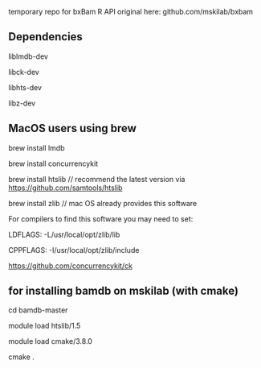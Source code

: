 
temporary repo for bxBam R API
original here: github.com/mskilab/bxbam

## Dependencies

liblmdb-dev

libck-dev

libhts-dev

libz-dev

## MacOS users using brew

brew install lmdb

brew install concurrencykit

brew install htslib  // recommend the latest version via https://github.com/samtools/htslib

brew install zlib    // mac OS already provides this software




For compilers to find this software you may need to set:

LDFLAGS:  -L/usr/local/opt/zlib/lib

CPPFLAGS: -I/usr/local/opt/zlib/include

https://github.com/concurrencykit/ck


## for installing bamdb on mskilab (with cmake)

cd bamdb-master

module load htslib/1.5

module load cmake/3.8.0

cmake .
